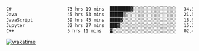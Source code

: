 <!--START_SECTION:waka-->

```txt
C#                     73 hrs 19 mins  ████████▓░░░░░░░░░░░░░░░░   34.35 %
Java                   45 hrs 53 mins  █████▒░░░░░░░░░░░░░░░░░░░   21.50 %
JavaScript             39 hrs 45 mins  ████▓░░░░░░░░░░░░░░░░░░░░   18.63 %
Jupyter                32 hrs 27 mins  ███▓░░░░░░░░░░░░░░░░░░░░░   15.21 %
C++                    5 hrs 11 mins   ▓░░░░░░░░░░░░░░░░░░░░░░░░   02.43 %
```

<!--END_SECTION:waka-->
[![wakatime](https://wakatime.com/badge/user/6c2f442e-41b4-42e3-bc06-d5d8203ad1da.svg)](https://wakatime.com/@6c2f442e-41b4-42e3-bc06-d5d8203ad1da)
